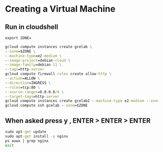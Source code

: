 # Creating a Virtual Machine

## Run in cloudshell
```cmd
export ZONE=
```

```cmd
gcloud compute instances create gcelab \
--zone=$ZONE \
--machine-type=e2-medium \
--image-project=debian-cloud \
--image-family=debian-11 \
--tags=http-server
gcloud compute firewall-rules create allow-http \
--action=ALLOW \
--direction=INGRESS \
--rules=tcp:80 \
--source-ranges=0.0.0.0/0 \
--target-tags=http-server
gcloud compute instances create gcelab2 --machine-type e2-medium --zone=$ZONE
gcloud compute ssh gcelab --zone=$ZONE
```

## When asked press y , ENTER > ENTER > ENTER

```cmd
sudo apt-get update
sudo apt-get install -y nginx
ps auwx | grep nginx
exit
```
